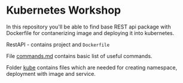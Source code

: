 # Kubernetes Workshop

In this repository you'll be able to find base REST api package with Dockerfile for contanerizing image and deploying it into kubernetes.

RestAPI - contains project and `Dockerfile`

File [commands.md](commands.md) contains basic list of useful commands.

Folder [kube](kube) contains files which are needed for creating namespace, deployment with image and service.